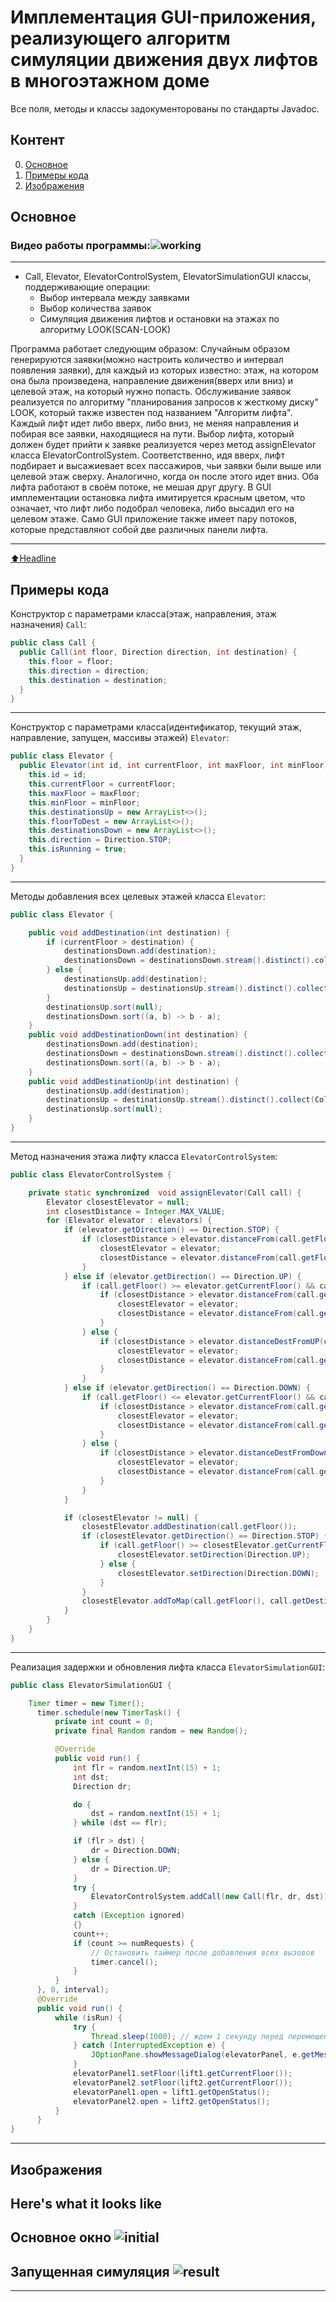 # Имплементация GUI-приложения, реализующего алгоритм симуляции движения двух лифтов в многоэтажном доме
Все поля, методы и классы задокументорованы по стандарты Javadoc.

## Контент

0. [Основное](#Основное)
1. [Примеры кода](#Примеры-кода)
2. [Изображения](#Изображения)

## Основное
### Видео работы программы:![working](images/3.gif)
____
- Call, Elevator, ElevatorControlSystem, ElevatorSimulationGUI классы, поддерживающие операции:
    - Выбор интервала между заявками
    - Выбор количества заявок
    - Симуляция движения лифтов и остановки на этажах по алгоритму LOOK(SCAN-LOOK)

Программа работает следующим образом:
Случайным образом генерируются заявки(можно настроить количество и интервал появления заявки), для каждый из которых известно:
этаж, на котором она была произведена, направление движения(вверх или вниз) и целевой этаж, на который нужно попасть.
Обслуживание заявок реализуется по алгоритму "планирования запросов к жесткому диску" LOOK, который также известен под названием "Алгоритм лифта".
Каждый лифт идет либо вверх, либо вниз, не меняя направления и побирая все заявки, находящиеся на пути. Выбор лифта, который должен будет прийти к заявке реализуется через метод assignElevator класса ElevatorControlSystem.
Соответственно, идя вверх, лифт подбирает и высажиевает всех пассажиров, чьи заявки были выше или целевой этаж сверху. Аналогично, когда он после этого идет вниз.
Оба лифта работают в своём потоке, не мешая друг другу. В GUI имплементации остановка лифта имитируется красным цветом, что означает, что лифт либо подобрал человека, либо высадил его на целевом этаже.
Само GUI приложение также имеет пару потоков, которые представляют собой две различных панели лифта.
____
[:arrow_up:Headline](#Headline)

## Примеры кода
Конструктор с параметрами класса(этаж, направления, этаж назначения) `Call`:
```Java
public class Call {
  public Call(int floor, Direction direction, int destination) {
    this.floor = floor;
    this.direction = direction;
    this.destination = destination;
  }
}
```
____
Конструктор с параметрами класса(идентификатор, текущий этаж, направление, запущен, массивы этажей) `Elevator`:
```Java
public class Elevator {
  public Elevator(int id, int currentFloor, int maxFloor, int minFloor) {
    this.id = id;
    this.currentFloor = currentFloor;
    this.maxFloor = maxFloor;
    this.minFloor = minFloor;
    this.destinationsUp = new ArrayList<>();
    this.floorToDest = new ArrayList<>();
    this.destinationsDown = new ArrayList<>();
    this.direction = Direction.STOP;
    this.isRunning = true;
  }
}
```
____

Методы добавления всех целевых этажей класса `Elevator`:
```Java
public class Elevator {

    public void addDestination(int destination) {
        if (currentFloor > destination) {
            destinationsDown.add(destination);
            destinationsDown = destinationsDown.stream().distinct().collect(Collectors.toList());
        } else {
            destinationsUp.add(destination);
            destinationsUp = destinationsUp.stream().distinct().collect(Collectors.toList());
        }
        destinationsUp.sort(null);
        destinationsDown.sort((a, b) -> b - a);
    }
    public void addDestinationDown(int destination) {
        destinationsDown.add(destination);
        destinationsDown = destinationsDown.stream().distinct().collect(Collectors.toList());
        destinationsDown.sort((a, b) -> b - a);
    }
    public void addDestinationUp(int destination) {
        destinationsUp.add(destination);
        destinationsUp = destinationsUp.stream().distinct().collect(Collectors.toList());
        destinationsUp.sort(null);
    }
}
```
____
Метод назначения этажа лифту класса `ElevatorControlSystem`:
```Java
public class ElevatorControlSystem {

    private static synchronized  void assignElevator(Call call) {
        Elevator closestElevator = null;
        int closestDistance = Integer.MAX_VALUE;
        for (Elevator elevator : elevators) {
            if (elevator.getDirection() == Direction.STOP) {
                if (closestDistance > elevator.distanceFrom(call.getFloor())) {
                    closestElevator = elevator;
                    closestDistance = elevator.distanceFrom(call.getFloor());
                }
            } else if (elevator.getDirection() == Direction.UP) {
                if (call.getFloor() >= elevator.getCurrentFloor() && call.getDirection() == Direction.UP) {
                    if (closestDistance > elevator.distanceFrom(call.getFloor())) {
                        closestElevator = elevator;
                        closestDistance = elevator.distanceFrom(call.getFloor());
                    }
                } else {
                    if (closestDistance > elevator.distanceDestFromUP(call.getFloor())) {
                        closestElevator = elevator;
                        closestDistance = elevator.distanceFrom(call.getFloor());
                    }
                }
            } else if (elevator.getDirection() == Direction.DOWN) {
                if (call.getFloor() <= elevator.getCurrentFloor() && call.getDirection() == Direction.DOWN) {
                    if (closestDistance > elevator.distanceFrom(call.getFloor())) {
                        closestElevator = elevator;
                        closestDistance = elevator.distanceFrom(call.getFloor());
                    }
                } else {
                    if (closestDistance > elevator.distanceDestFromDown(call.getFloor())) {
                        closestElevator = elevator;
                        closestDistance = elevator.distanceFrom(call.getFloor());
                    }
                }
            }

            if (closestElevator != null) {
                closestElevator.addDestination(call.getFloor());
                if (closestElevator.getDirection() == Direction.STOP) {
                    if (call.getFloor() >= closestElevator.getCurrentFloor()) {
                        closestElevator.setDirection(Direction.UP);
                    } else {
                        closestElevator.setDirection(Direction.DOWN);
                    }
                }
                closestElevator.addToMap(call.getFloor(), call.getDestination());
            }
        }
    }
}
```
____
Реализация задержки и обновления лифта класса `ElevatorSimulationGUI`:
```Java
public class ElevatorSimulationGUI {

    Timer timer = new Timer();
      timer.schedule(new TimerTask() {
          private int count = 0;
          private final Random random = new Random();

          @Override
          public void run() {
              int flr = random.nextInt(15) + 1;
              int dst;
              Direction dr;

              do {
                  dst = random.nextInt(15) + 1;
              } while (dst == flr);

              if (flr > dst) {
                  dr = Direction.DOWN;
              } else {
                  dr = Direction.UP;
              }
              try {
                  ElevatorControlSystem.addCall(new Call(flr, dr, dst));
              }
              catch (Exception ignored)
              {}
              count++;
              if (count >= numRequests) {
                  // Остановить таймер после добавления всех вызовов
                  timer.cancel();
              }
          }
      }, 0, interval);
      @Override
      public void run() {
          while (isRun) {
              try {
                  Thread.sleep(1000); // ждем 1 секунду перед перемещением на следующий этаж
              } catch (InterruptedException e) {
                  JOptionPane.showMessageDialog(elevatorPanel, e.getMessage(), "Error", JOptionPane.ERROR_MESSAGE);
              }
              elevatorPanel1.setFloor(lift1.getCurrentFloor());
              elevatorPanel2.setFloor(lift2.getCurrentFloor());
              elevatorPanel1.open = lift1.getOpenStatus();
              elevatorPanel2.open = lift2.getOpenStatus();
          }
      }
}
```
____
## Изображения
Here's what it looks like
----
Основное окно
![initial](images/1.png)
----
Запущенная симуляция
![result](images/2.png)
----
----
